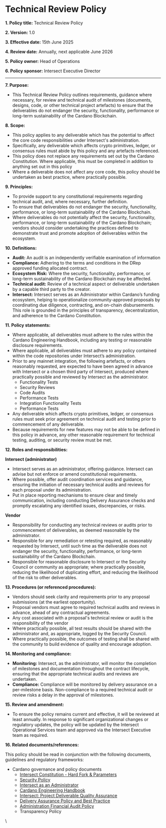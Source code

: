 # Technical Review Policy

**1. Policy title:** Technical Review Policy

**2. Version:** 1.0

**3. Effective date:** 15th June 2025

**4. Review date:** Annually, next applicable June 2026

**5. Policy owner:** Head of Operations

**6. Policy sponsor:** Intersect Executive Director&#x20;

***

**7. Purpose:**

* This Technical Review Policy outlines requirements, guidance where necessary, for review and technical audit of milestones (documents, designs, code, or other technical project artefacts) to ensure that the deliverables do not endanger the security, functionality, performance or long-term sustainability of the Cardano Blockchain.

**8. Scope:**

* This policy applies to any deliverable which has the potential to affect the core code responsibilities under Intersect's administration.
* Specifically, any deliverable which affects crypto primitives, ledger, or consensus rules must abide by this policy and any artefacts referenced.&#x20;
* This policy does not replace any requirements set out by the Cardano Constitution. Where applicable, this must be completed in addition to anything set out in this policy
* Where a deliverable does not affect any core code, this policy should be undertaken as best practice, where practically possible.

**9. Principles:**

* To provide support to any constitutional requirements regarding technical audit, and, where necessary, further definition.
* To ensure that deliverables do not endanger the security, functionality, performance, or long-term sustainability of the Cardano Blockchain.&#x20;
* Where deliverables do not potentially affect the security, functionality, performance, or long-term sustainability of the Cardano Blockchain; vendors should consider undertaking the practices defined to demonstrate trust and promote adoption of deliverables within the ecosystem.&#x20;

**10. Definitions:**

* **Audit:** An audit is an independently verifiable examination of information
* **Compliance:** Adhering to the terms and conditions in the DRep approved funding allocated contract.
* **Ecosystem Risk:** Where the security, functionality, performance, or long-term sustainability of the Cardano Blockchain may be affected.
* **Technical audit:** Review of a technical aspect or deliverable undertaken by a capable third party to the creator.
* **Intersect:** Intersect serves as an Administrator within Cardano’s funding ecosystem, helping to operationalize community-approved proposals by coordinating due diligence, contracting, and on-chain disbursements. This role is grounded in the principles of transparency, decentralization, and adherence to the Cardano Constitution.

**11. Policy statements:**

* Where applicable, all deliverables must adhere to the rules within the Cardano Engineering Handbook, including any testing or reasonable disclosure requirements.
* Where applicable, all deliverables must adhere to any policy contained within the code repositories under Intersect’s administration.&#x20;
* Prior to any mainnet integration, the following artefacts, or others reasonably requested, are expected to have been agreed in advance with Intersect or a chosen third party of Intersect, produced where practically possible and reviewed by Intersect as the administrator.
  * Functionality Tests&#x20;
  * Security Reviews
  * Code Audits
  * Performance Tests
  * Integration Functionality Tests
  * Performance Tests&#x20;
* Any deliverable which affects crypto primitives, ledger, or consensus rules must seek prior agreement on technical audit and testing prior to commencement of any deliverable.&#x20;
* Because requirements for new features may not be able to be defined in this policy in advance, any other reasonable requirement for technical testing, auditing, or security review must be met.&#x20;

**12. Roles and responsibilities:**

**Intersect (administrator)**&#x20;

* Intersect serves as an administrator, offering guidance. Intersect can advise but not enforce or amend constitutional requirements.&#x20;
* Where possible, offer audit coordination services and guidance, ensuring the initiation of necessary technical audits and reviews for each proposal under its administration.&#x20;
* Put in place reporting mechanisms to ensure clear and timely communication, including conducting Delivery Assurance checks and promptly escalating any identified issues, discrepancies, or risks.

**Vendor**

* Responsibility for conducting any technical reviews or audits prior to commencement of deliverables, as deemed reasonable by the administrator.
* Responsible for any remediation or retesting required, as reasonably requested by Intersect, until such time as the deliverable does not endanger the security, functionality, performance, or long-term sustainability of the Cardano Blockchain.
* Responsible for reasonable disclosure to Intersect or the Security Council or community as appropriate; where practically possible, reducing the likelihood of duplicating effort, and reducing the likelihood of the risk to other deliverables. &#x20;

**13. Procedures (or referenced procedures):**

* Vendors should seek clarity and requirements prior to any proposal submissions (at the earliest opportunity).
* Proposal vendors must agree to required technical audits and reviews in advance, ahead of any contractual agreements.
* Any cost associated with a proposal's technical review or audit is the responsibility of the vendor
* Where practically possible, all test results should be shared with the administrator and, as appropriate, logged by the Security Council.&#x20;
* Where practically possible, the outcomes of testing shall be shared with the community to build evidence of quality and encourage adoption.&#x20;

**14. Monitoring and compliance:**

* **Monitoring:** Intersect, as the administrator, will monitor the completion of milestones and documentation throughout the contract lifecycle, ensuring that the appropriate technical audits and reviews are undertaken.
* **Compliance:** Compliance will be monitored by delivery assurance on a per-milestone basis. Non-compliance to a required technical audit or review risks a delay in the approval of milestones.

**15. Review and amendment:**

* To ensure the policy remains current and effective, it will be reviewed at least annually. In response to significant organizational changes or regulatory updates, the policy will be updated by the Intersect Operational Services team and approved via the Intersect Executive team as required.&#x20;

**16. Related documents/references:**

This policy should be read in conjunction with the following documents, guidelines and regulatory frameworks:

* Cardano governance and policy documents
  * [Intersect Constitution - Hard Fork & Parameters](https://docs.intersectmbo.org/cardano/cardano-governance/cardano-constitution/read-the-cardano-constitution#article-viii.-amendment-process)
  * [Security Policy](https://docs.google.com/document/d/1lQPhyTOW2yV-DM22pXXQtwXM8UXW7fLSRRWjfECUpAw/edit?tab=t.0)
  * [Intersect as an Administrator](https://docs.intersectmbo.org/cardano/cardano-budget-submission/intersect-as-an-administrator)
  * [Cardano Engineering Handbook](https://input-output-hk.github.io/cardano-engineering-handbook/)
  * [Intersect: Project Deliverable Quality Assurance](https://docs.google.com/document/u/0/d/1t9n5VtipFB0OW7E9Imze1F_H8wy8Q7661qiooyZjkjA/edit)
  * [Delivery Assurance Policy and Best Practice](delivery-assurance-process-and-best-practice-policy.md)
  * [Administration Financial Audit Policy](administration-financial-audit-policy.md)
  * Transparency Policy

\
